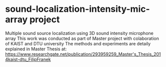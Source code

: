 # sound-localization-intensity-mic-array project
Multiple sound source localization using 3D sound intensity microphone array
This work was conducted as part of Master project with colaboration of KAIST and DTU university
The methods and experiments are detaily explained in Master Thesis at: https://www.researchgate.net/publication/293959259_Master's_Thesis_2014kaist-dtu_FilipFranek

